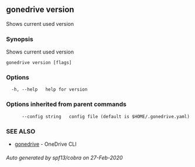 ## gonedrive version

Shows current used version

### Synopsis

Shows current used version

```
gonedrive version [flags]
```

### Options

```
  -h, --help   help for version
```

### Options inherited from parent commands

```
      --config string   config file (default is $HOME/.gonedrive.yaml)
```

### SEE ALSO

* [gonedrive](gonedrive.md)	 - OneDrive CLI

###### Auto generated by spf13/cobra on 27-Feb-2020

